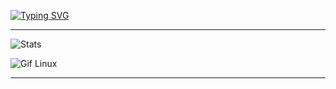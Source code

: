 [![Typing SVG](https://readme-typing-svg.demolab.com?font=Fira+Code&pause=1000&color=EFF727&width=435&lines=Hello%2C+i'am+Adielson+%F0%9F%91%8B)](https://git.io/typing-svg)

---

![Stats](https://github-readme-stats.vercel.app/api?username=Adielson-Cordeiro&theme=highcontrast&show_icons=truelocale=pt-br)

![Gif Linux](https://tenor.com/pt-PT/view/yetopen-gif-27266616)

---
